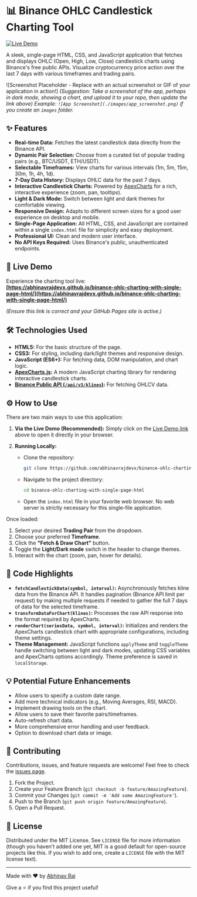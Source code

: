 # 📊 Binance OHLC Candlestick Charting Tool

[![Live Demo](https://img.shields.io/badge/Live_Demo-Visit-brightgreen?style=for-the-badge)](https://abhinavrajdevx.github.io/binance-ohlc-charting-with-single-page-html/)
<!-- ^^^ IMPORTANT: Make sure GitHub Pages is enabled for your 'main' or 'master' branch
     and this link points to it. Usually it's https://<your-username>.github.io/<repository-name>/ -->

A sleek, single-page HTML, CSS, and JavaScript application that fetches and displays OHLC (Open, High, Low, Close) candlestick charts using Binance's free public APIs. Visualize cryptocurrency price action over the last 7 days with various timeframes and trading pairs.

![Screenshot Placeholder - Replace with an actual screenshot or GIF of your application in action!]
*(Suggestion: Take a screenshot of the app, perhaps in dark mode, showing a chart, and upload it to your repo, then update the link above)*
*Example: `![App Screenshot](./images/app_screenshot.png)` if you create an `images` folder.*

## ✨ Features

*   **Real-time Data:** Fetches the latest candlestick data directly from the Binance API.
*   **Dynamic Pair Selection:** Choose from a curated list of popular trading pairs (e.g., BTC/USDT, ETH/USDT).
*   **Selectable Timeframes:** View charts for various intervals (1m, 5m, 15m, 30m, 1h, 4h, 1d).
*   **7-Day Data History:** Displays OHLC data for the past 7 days.
*   **Interactive Candlestick Charts:** Powered by [ApexCharts](https://apexcharts.com/) for a rich, interactive experience (zoom, pan, tooltips).
*   **Light & Dark Mode:** Switch between light and dark themes for comfortable viewing.
*   **Responsive Design:** Adapts to different screen sizes for a good user experience on desktop and mobile.
*   **Single-Page Application:** All HTML, CSS, and JavaScript are contained within a single `index.html` file for simplicity and easy deployment.
*   **Professional UI:** Clean and modern user interface.
*   **No API Keys Required:** Uses Binance's public, unauthenticated endpoints.

## 🚀 Live Demo

Experience the charting tool live:
**[https://abhinavrajdevx.github.io/binance-ohlc-charting-with-single-page-html/](https://abhinavrajdevx.github.io/binance-ohlc-charting-with-single-page-html/)**

*(Ensure this link is correct and your GitHub Pages site is active.)*

## 🛠️ Technologies Used

*   **HTML5:** For the basic structure of the page.
*   **CSS3:** For styling, including dark/light themes and responsive design.
*   **JavaScript (ES6+):** For fetching data, DOM manipulation, and chart logic.
*   **[ApexCharts.js](https://apexcharts.com/):** A modern JavaScript charting library for rendering interactive candlestick charts.
*   **[Binance Public API (`/api/v3/klines`)](https://github.com/binance/binance-spot-api-docs/blob/master/rest-api.md#klinecandlestick-data):** For fetching OHLCV data.

## ⚙️ How to Use

There are two main ways to use this application:

1.  **Via the Live Demo (Recommended):**
    Simply click on the [Live Demo link](https://abhinavrajdevx.github.io/binance-ohlc-charting-with-single-page-html/) above to open it directly in your browser.

2.  **Running Locally:**
    *   Clone the repository:
        ```bash
        git clone https://github.com/abhinavrajdevx/binance-ohlc-charting-with-single-page-html.git
        ```
    *   Navigate to the project directory:
        ```bash
        cd binance-ohlc-charting-with-single-page-html
        ```
    *   Open the `index.html` file in your favorite web browser. No web server is strictly necessary for this single-file application.

Once loaded:
1.  Select your desired **Trading Pair** from the dropdown.
2.  Choose your preferred **Timeframe**.
3.  Click the **"Fetch & Draw Chart"** button.
4.  Toggle the **Light/Dark mode** switch in the header to change themes.
5.  Interact with the chart (zoom, pan, hover for details).

## 🔧 Code Highlights

*   **`fetchCandlestickData(symbol, interval)`:** Asynchronously fetches kline data from the Binance API. It handles pagination (Binance API limit per request) by making multiple requests if needed to gather the full 7 days of data for the selected timeframe.
*   **`transformDataForChart(klines)`:** Processes the raw API response into the format required by ApexCharts.
*   **`renderChart(seriesData, symbol, interval)`:** Initializes and renders the ApexCharts candlestick chart with appropriate configurations, including theme settings.
*   **Theme Management:** JavaScript functions `applyTheme` and `toggleTheme` handle switching between light and dark modes, updating CSS variables and ApexCharts options accordingly. Theme preference is saved in `localStorage`.

## 💡 Potential Future Enhancements

*   Allow users to specify a custom date range.
*   Add more technical indicators (e.g., Moving Averages, RSI, MACD).
*   Implement drawing tools on the chart.
*   Allow users to save their favorite pairs/timeframes.
*   Auto-refresh chart data.
*   More comprehensive error handling and user feedback.
*   Option to download chart data or image.

## 🤝 Contributing

Contributions, issues, and feature requests are welcome! Feel free to check the [issues page](https://github.com/abhinavrajdevx/binance-ohlc-charting-with-single-page-html/issues).

1.  Fork the Project.
2.  Create your Feature Branch (`git checkout -b feature/AmazingFeature`).
3.  Commit your Changes (`git commit -m 'Add some AmazingFeature'`).
4.  Push to the Branch (`git push origin feature/AmazingFeature`).
5.  Open a Pull Request.

## 📜 License

Distributed under the MIT License. See `LICENSE` file for more information (though you haven't added one yet, MIT is a good default for open-source projects like this. If you wish to add one, create a `LICENSE` file with the MIT license text).

---

Made with ❤️ by [Abhinav Raj](https://github.com/abhinavrajdevx)

Give a ⭐️ if you find this project useful!

